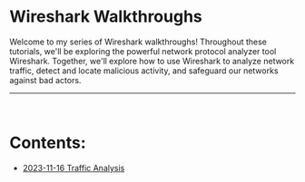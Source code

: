 # Wireshark Walkthroughs

Welcome to my series of Wireshark walkthroughs! Throughout these tutorials, we'll be exploring the powerful network protocol analyzer tool Wireshark.  Together, we'll explore how to use Wireshark to analyze network traffic, detect and locate malicious activity, and safeguard our networks against bad actors.

---

<br>

# Contents:
- [2023-11-16 Traffic Analysis](./2023-11-16/)


<br>
